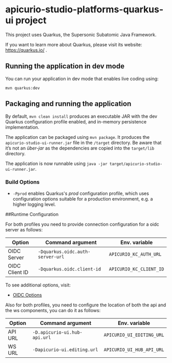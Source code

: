 # apicurio-studio-platforms-quarkus-ui project

This project uses Quarkus, the Supersonic Subatomic Java Framework.

If you want to learn more about Quarkus, please visit its website: https://quarkus.io/ .

## Running the application in dev mode

You can run your application in dev mode that enables live coding using:
```
mvn quarkus:dev
```

## Packaging and running the application

By default, `mvn clean install` produces an executable JAR with the dev Quarkus configuration profile enabled, and in-memory persistence implementation.

The application can be packaged using `mvn package`.
It produces the `apicurio-studio-ui-runner.jar` file in the `/target` directory.
Be aware that it’s not an _über-jar_ as the dependencies are copied into the `target/lib` directory.

The application is now runnable using `java -jar target/apicurio-studio-ui-runner.jar`.

### Build Options

 - `-Pprod` enables Quarkus's *prod* configuration profile, which uses configuration options suitable for a production environment, 
   e.g. a higher logging level.
   
   
##Runtime Configuration

For both profiles you need to provide connection configuration for a oidc server as follows:

 Option|Command argument|Env. variable|
 |---|---|---|
 |OIDC Server|`-Dquarkus.oidc.auth-server-url`|`APICURIO_KC_AUTH_URL`|
 |OIDC Client ID|`-Dquarkus.oidc.client-id`|`APICURIO_KC_CLIENT_ID`|
 
 
To see additional options, visit:
 - [OIDC Options](https://quarkus.io/guides/security-openid-connect) 
 
 
Also for both profiles, you need to configure the location of both the api and the ws components, you can do it as follows:

 Option|Command argument|Env. variable|
 |---|---|---|
 |API URL|`-D.apicurio-ui.hub-api.url`|`APICURIO_UI_EDITING_URL`|
 |WS URL|`-Dapicurio-ui.editing.url`|`APICURIO_UI_HUB_API_URL`|
